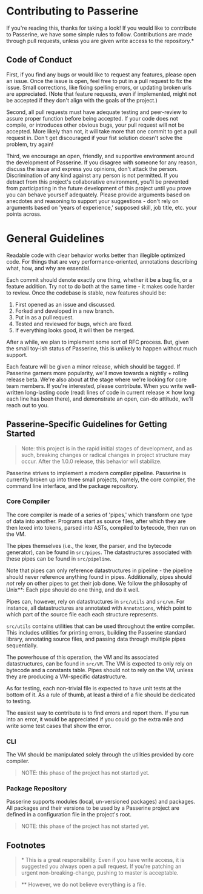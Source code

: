 # Contributing to Passerine
If you're reading this, thanks for taking a look!
If you would like to contribute to Passerine, we have some simple rules to follow.
Contributions are made through pull requests, unless you are given write access to the repository.\*

## Code of Conduct
First, if you find any bugs or would like to request any features, please open an issue.
Once the issue is open, feel free to put in a pull request to fix the issue.
Small corrections, like fixing spelling errors, or updating broken urls are appreciated.
(Note that feature requests, even if implemented, might not be accepted if they don't align with the goals of the project.)

Second, all pull requests must have adequate testing and peer-review to assure proper function before being accepted.
If your code does not compile, or introduces other obvious bugs, your pull request will not be accepted.
More likely than not, it will take more that one commit to get a pull request in.
Don't get discouraged if your fist solution doesn't solve the problem, try again!

Third, we encourage an open, friendly, and supportive environment around the development of Passerine.
If you disagree with someone for any reason, discuss the issue and express you opinions, don't attack the person.
Discrimination of any kind against any person is not permitted.
If you detract from this project's collaborative environment, you'll be prevented from participating in the future development of this project until you prove you can behave yourself adequately.
Please provide arguments based on anecdotes and reasoning to support your suggestions - don't rely on arguments based on 'years of experience,' supposed skill, job title, etc. your points across.

# General Guidelines
Readable code with clear behavior works better than illegible optimized code.
For things that are very performance-oriented, annotations describing what, how, and why are essential.

Each commit should denote exactly one thing, whether it be a bug fix, or a feature addition.
Try not to do both at the same time - it makes code harder to review.
Once the codebase is stable, new features should be:

1. First opened as an issue and discussed.
2. Forked and developed in a new branch.
3. Put in as a pull request.
4. Tested and reviewed for bugs, which are fixed.
5. If everything looks good, it will then be merged.

After a while, we plan to implement some sort of RFC process.
But, given the small toy-ish status of Passerine, this is unlikely to happen without much support.

Each feature will be given a minor release, which should be tagged.
If Passerine garners more popularity, we'll move towards a nightly + rolling release beta.
We're also about at the stage where we're looking for core team members.
If you're interested, please contribute.
When you write well-written long-lasting code (read: lines of code in current release ✕ how long each line has been there), and demonstrate an open, can-do attitude, we'll reach out to you.

## Passerine-Specific Guidelines for Getting Started
> Note: this project is in the rapid initial stages of development, and as such, breaking changes or radical changes in project structure may occur. After the 1.0.0 release, this behavior will stabilize.

Passerine strives to implement a modern compiler pipeline. Passerine is currently broken up into three small projects, namely, the core compiler, the command line interface, and the package repository.

### Core Compiler
The core compiler is made of a series of 'pipes,' which transform one type of data into another.
Programs start as source files, after which they are then lexed into tokens, parsed into ASTs, compiled to bytecode, then run on the VM.

The pipes themselves (i.e., the lexer, the parser, and the bytecode generator), can be found in `src/pipes`.
The datastructures associated with these pipes can be found in `src/pipeline`.

Note that pipes can only reference datastructures in pipeline - the pipeline should never reference anything found in pipes.
Additionally, pipes should *not* rely on other pipes to get their job done.
We follow the philosophy of Unix\*\*: Each pipe should do one thing, and do it well.

Pipes can, however, rely on datastructures in `src/utils` and `src/vm`.
For instance, all datastructures are annotated with `Annotations`, which point to which part of the source file each each structure represents.

`src/utils` contains utilities that can be used throughout the entire compiler.
This includes utilities for printing errors, building the Passerine standard library, annotating source files, and passing data through multiple pipes sequentially.

The powerhouse of this operation, the VM and its associated datastructures, can be found in `src/VM`. The VM is expected to only rely on bytecode and a constants table. Pipes should not to rely on the VM, unless they are producing a VM-specific datastructure.

As for testing, each non-trivial file is expected to have unit tests at the bottom of it.
As a rule of thumb, at least a third of a file should be dedicated to testing.

The easiest way to contribute is to find errors and report them.
If you run into an error, it would be appreciated if you could go the extra mile and write some test cases that show the error.

### CLI
The VM should be manipulated solely through the utilities provided by core compiler.

> NOTE: this phase of the project has not started yet.

### Package Repository
Passerine supports modules (local, un-versioned packages) and packages. All packages and their versions to be used by a Passerine project are defined in a configuration file in the project's root.

> NOTE: this phase of the project has not started yet.

## Footnotes
> \* This is a great responsibility. Even if you have write access, it is suggested you always open a pull request. If you're patching an urgent non-breaking-change, pushing to master is acceptable.

> \*\* However, we do not believe everything is a file.
